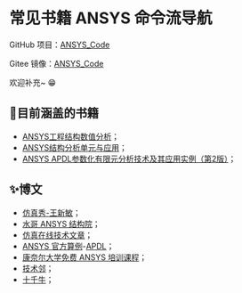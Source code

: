 # 常见书籍 ANSYS 命令流导航
GitHub 项目：[ANSYS_Code](https://github.com/Wanggs2418/ANSYS_Code)

Gitee 镜像：[ANSYS_Code](https://gitee.com/Ruliyjlu/ANSYS_Code/tree/main)

欢迎补充~ &#x1F601;



## &#x1F680;目前涵盖的书籍

- [ANSYS工程结构数值分析](https://book.douban.com/subject/2329056/)；
- [ANSYS结构分析单元与应用](https://book.douban.com/subject/6887445/)；
- [ANSYS APDL参数化有限元分析技术及其应用实例（第2版）](https://book.douban.com/subject/30858076/)；



## &#x2728;博文

- [仿真秀-王新敏](https://www.fangzhenxiu.com/expert/pro_204400/)；
- [水哥 ANSYS 结构院](https://fscae.com/)；
- [仿真在线技术文章](http://www.1cae.com/cae_cad_tech.htm)；
- [ANSYS 官方算例](https://ansyshelp.ansys.com/account/secured?returnurl=/Views/Secured/prod_page.html?pn=Verification%20Manuals&pid=VerificationManuals&lang=en)-[APDL](https://ansyshelp.ansys.com/account/secured?returnurl=/Views/Secured/corp/v232/en/ans_vm/Hlp_V_VMTOC.html)；
- [康奈尔大学免费 ANSYS 培训课程](http://www.1cae.com/a/ansys/50/ansys-training-7360.htm)；
- [技术邻](https://www.jishulink.com/)；
- [十千牛](https://www.10kn.com/)；
